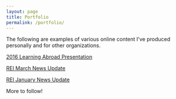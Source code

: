 ```yaml
---
layout: page
title: Portfolio
permalink: /portfolio/
---
```

The following are examples of various online content I've produced personally and for other organizations. 

[2016 Learning Abroad Presentation](ahref="https://www.youtube.com/watch?v=uneK7iSBot4")

[REI March News Update](ahref="https://reicenter.org/about/news/2017-rei-projects-across-michigan")

[REI January News Update](https://reicenter.org/about/news/apply-to-the-2017-innovation-fellows-program")

More to follow!
